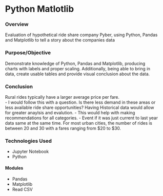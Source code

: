 # Python Matlotlib

### Overview

Evaluation of hypothetical ride share company Pyber, using Python, Pandas and Matplotlib to tell a story about the companies data

### Purpose/Objective

Demonstrate knowledge of Python, Pandas and Matplotlib, producing charts with labels and proper scaling.  Additionally, being able to bring in data, create usable tables and provide visual conclusion about the data.

### Conclusion

Rural rides typically have a larger average price per fare.  
    - I would follow this with a question.  Is there less demand in these areas or less available ride share          opportunities?
Having Historical data would allow for greater anaylsis and evalution.
    - This would help with making recommendations for all categories. 
    - Event if it was just current to last year data same at the same time.
For most urban cities, the number of rides is between 20 and 30 with a fares ranging from $20 to $30.

### Technologies Used

- Jupyter Notebook
- Python

#### Modules

- Pandas
- Matplotlib
- Read CSV

